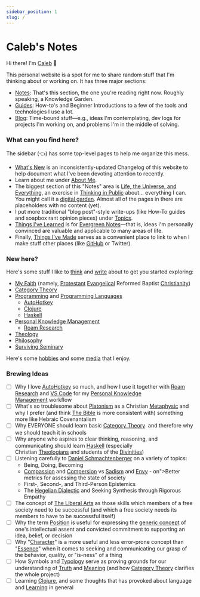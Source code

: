 ```yaml
---
sidebar_position: 1
slug: /
---
```


# Caleb's Notes

Hi there! I'm [Caleb](https://calebsnotes.brick.do/about-me-Z2kPDq06zlXe) 👋

This personal website is a spot for me to share random stuff that I'm thinking about or working on. It has three major sections:

- [Notes](/): That's this section, the one you're reading right now. Roughly speaking, a Knowledge Garden.
- [Guides](/guides): How-to's and Beginner Introductions to a few of the tools and technologies I use a lot.
- [Blog](/blog): Time-bound stuff—e.g., ideas I'm contemplating, dev logs for projects I'm working on, and problems I'm in the middle of solving. 

### What can you find here?

The sidebar (👈) has some top-level pages to help me organize this mess.

-   [What's New](https://brick.do/pg221pWYODbp) is an inconsistently-updated Changelog of this website to help document what I've been devoting attention to recently.
-   Learn about me under [About Me](https://brick.do/Z2kPDq06zlXe).
-   The biggest section of this "Notes" area is [Life, the Universe, and Everything](https://brick.do/KEyEmqxvEQWa), an exercise in [Thinking in Public](https://brick.do/vBA8Dk7lJ6G7) about... everything I can. You might call it a [digital garden](https://calebsnotes.brick.do/digital-gardening-PNgBZy03plvM). Almost all of the pages in there are placeholders with no content (yet).
-   I put more traditional "blog post"-style write-ups (like How-To guides and soapbox rant opinion pieces) under [Topics](https://brick.do/bEoP6nNyEaO7).
-   [Things I've Learned](https://brick.do/KjJRV1oB8enO) is for [Evergreen Notes](https://brick.do/WdGrybq34RqM)—that is, ideas I'm personally convinced are valuable and applicable to many areas of life.
-   Finally, [Things I've Made](https://brick.do/DBnEKoXGQOwy) serves as a convenient place to link to when I make stuff other places (like [GitHub](https://brick.do/2b5Y6zNym1BW) or Twitter).

### New here?

Here's some stuff I like to [think](https://calebsnotes.brick.do/thinking-X90XApqY3ow2) and [write](https://calebsnotes.brick.do/writing-KL3En8JRYMvz) about to get you started exploring:

-   [My Faith](https://brick.do/07QAL19LJ32v) (namely, [Protestant](https://calebsnotes.brick.do/protestantism-OD95vqOQzr7Y)
    [Evangelical](https://calebsnotes.brick.do/evangelicalism-oQpaVdaAPk06)
    Reformed
    Baptist [Christianity](https://brick.do/k8g6Bg2loJQo))
-   [Category Theory](https://brick.do/vV4KxM2bqG20)
-   [Programming](https://brick.do/M97QENmBmO0L) and
    [Programming
    Languages](https://calebsnotes.brick.do/languages-programming-pR2EBPYNNqDm)
    -   [AutoHotkey](https://brick.do/b097PBa2bpv3)
    -   [Clojure](https://brick.do/ZdgvzPy8j5n2)
    -   [Haskell](https://brick.do/38gwm7Px64YD)
-   [Personal Knowledge Management](https://brick.do/oR8yQ5DZwPOo)
    -   [Roam Research](https://brick.do/MbVK3Lx1EvpV)
-   [Theology](https://brick.do/D8pwD0yja685)
-   [Philosophy](https://brick.do/qMG580oDDmzN)
-   [Surviving Seminary](https://brick.do/rLPB6Y7PpoWP)

Here's some [hobbies](https://calebsnotes.brick.do/my-hobbies-0KlkYKaQLxgv) and some [media](https://calebsnotes.brick.do/media-2lgppnPwkXZ2) that I enjoy.

### Brewing Ideas

- [ ] Why I love [AutoHotkey](https://brick.do/b097PBa2bpv3) so much, and how I use it together with [Roam Research](https://brick.do/MbVK3Lx1EvpV) and [VS Code](https://brick.do/bjlZgglMDmR1) for my [Personal Knowledge Management](https://brick.do/oR8yQ5DZwPOo) workflow
- [ ] What's so troublesome about [Platonism](https://brick.do/gnaREAgxlXKA) as a Christian [Metaphysic](https://calebsnotes.brick.do/metaphysics-9JzEDp119oL3) and why I prefer (and think [The Bible](https://brick.do/L5D2L2nMpe8o) is more consistent with) something more like Hebraic Covenantalism
- [ ] Why EVERYONE should learn basic [Category Theory](https://brick.do/vV4KxM2bqG20)  and therefore why we should teach it in schools 
- [ ] Why anyone who aspires to clear thinking, reasoning, and communicating should learn [Haskell](https://brick.do/38gwm7Px64YD) (especially Christian [Theologians](https://brick.do/xY8jvmMRy7NY) and students of the [Divinities](https://brick.do/qrA09grvWyYa))
- [ ] Listening carefully to [Daniel Schmachtenberger](https://brick.do/NdxpwXjBRn3A) on a variety of topics:
    - Being, Doing, Becoming
    - [Compassion](https://brick.do/pPR0JK3zBj51) and [Compersion](https://brick.do/gQDv7BW0d9pE) vs [Sadism](https://brick.do/xV9oWo7bdeEk) and [Envy](https://brick.do/JEGoYJwGYwXQ) -   on">Better metrics for     assessing the state of society
    - First-, Second-, and Third-Person Epistemics
    - The [Hegelian Dialectic](https://brick.do/PwE2aOp7A6zG) and Seeking Synthesis through Rigorous Empathy
- [ ] The concept of [The Liberal Arts](https://brick.do/Eqw8drgZ78vo) as those skills which members of a free society need to be successful (and which a free society needs its members to have to be successful itself)
- [ ] Why the term [Position](https://brick.do/BJBY7weBo4g6) is useful for expressing the [generic concept](https://calebsnotes.brick.do/abstraction-kxx9rO6Jl4x4) of one's intellectual assent and convicted commitment to supporting an idea, belief, or decision
- [ ] Why "[Character](https://brick.do/oWkjWd63E7dE)" is a more useful and less error-prone concept than "[Essence](https://brick.do/48VvMR7a7QXQ)" when it comes to seeking and communicating our grasp of the behavior, quality, or "is-ness" of a thing
- [ ] How Symbols and [Typology](https://brick.do/bAbWRQZj1mgO) serve as proving grounds for our understanding of [Truth](https://brick.do/5kaA4PWWJwnR) and [Meaning](https://brick.do/XOR2pwdpQoKW) (and how [Category Theory](https://brick.do/vV4KxM2bqG20) clarifies the whole project)
- [ ] Learning [Clojure](https://brick.do/ZdgvzPy8j5n2), and some thoughts that has provoked about language and [Learning](https://brick.do/Jw6Jd8KVLq78) in general
